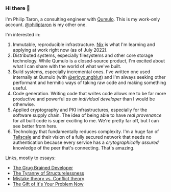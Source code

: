### Hi there :wave: 

I'm Philip Taron, a consulting engineer with [Qumulo](https://github.com/Qumulo/). This is my work-only account. [@philiptaron](https://github.com/philiptaron/) is my other one.

I'm interested in:

1. Immutable, reproducible infrastructure. [Nix](http://nixos.org) is what I'm learning and applying at work right now (as of July 2022).
2. Distributed systems, especially filesystems and other core storage technology. While Qumulo is a closed-source product, I'm excited about what I can share with the world of what we've built.
3. Build systems, especially incremental ones. I've written one used internally at Qumulo (with [@ericyoungblut](https://github.com/EricYoungblut/)) and I'm always seeking other performant and hermitic ways of taking raw code and making something useful.
4. Code generation. Writing code that writes code allows me to be far more productive and powerful _as an individual developer_ than I would be otherwise.
5. Applied cryptography and PKI infrastructures, especially for the software supply chain. The idea of being able to have _real provenance_ for all built code is super exciting to me. We're pretty far off, but I can see better from here.
6. Technology that fundamentally reduces complexity. I'm a huge fan of [Tailscale](http://tailscale.com) and their vision of a fully secured network that needs no authentication because every service has a _crytographically assured_ knowledge of the peer that's connecting. That's amazing.

Links, mostly to essays:

- [The Grug Brained Developer](https://grugbrain.dev/)
- [The Tyranny of Structurelessness](https://www.jofreeman.com/joreen/tyranny.htm)
- [Mistake theory vs. Conflict theory](https://slatestarcodex.com/2018/01/24/conflict-vs-mistake/)
- [The Gift of It's Your Problem Now](https://apenwarr.ca/log/20211229)

